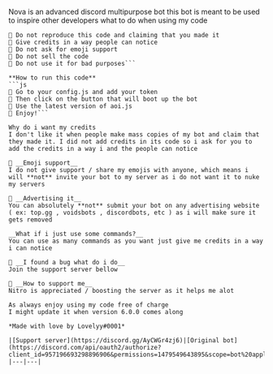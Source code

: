Nova is an advanced discord multipurpose bot
this bot is meant to be used to inspire other developers
what to do when using my code

```
🔹 Do not reproduce this code and claiming that you made it
🔹 Give credits in a way people can notice
🔹 Do not ask for emoji support
🔹 Do not sell the code
🔹 Do not use it for bad purposes```

**How to run this code**
```js
🔹 Go to your config.js and add your token
🔹 Then click on the button that will boot up the bot
🔹 Use the latest version of aoi.js
🔹 Enjoy!```

Why do i want my credits
I don't like it when people make mass copies of my bot and claim that they made it. I did not add credits in its code so i ask for you to add the credits in a way i and the people can notice

🔹 __Emoji support__
I do not give support / share my emojis with anyone, which means i will **not** invite your bot to my server as i do not want it to nuke my servers

🔹 __Advertising it__
You can absolutely **not** submit your bot on any advertising website ( ex: top.gg , voidsbots , discordbots, etc ) as i will make sure it gets removed

__What if i just use some commands?__
You can use as many commands as you want just give me credits in a way i can notice

🔹 __I found a bug what do i do__
Join the support server bellow

🔹 __How to support me__
Nitro is appreciated / boosting the server as it helps me alot

As always enjoy using my code free of charge
I might update it when version 6.0.0 comes along 

*Made with love by Lovelyy#0001*

|[Support server](https://discord.gg/AyCWGr4zj6)|[Original bot](https://discord.com/api/oauth2/authorize?client_id=957196693298896906&permissions=1479549643895&scope=bot%20applications.commands)
|---|---|

